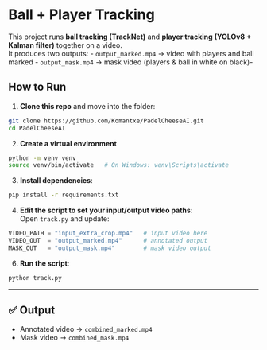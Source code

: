 # Ball + Player Tracking

This project runs **ball tracking (TrackNet)** and **player tracking
(YOLOv8 + Kalman filter)** together on a video.\
It produces two outputs: - `output_marked.mp4` → video with players
and ball marked - `output_mask.mp4` → mask video (players & ball in
white on black)-

## How to Run

1.  **Clone this repo** and move into the folder:

``` bash
git clone https://github.com/Komantxe/PadelCheeseAI.git
cd PadelCheeseAI
```

2.  **Create a virtual environment**

``` bash
python -m venv venv
source venv/bin/activate   # On Windows: venv\Scripts\activate
```

3.  **Install dependencies**:

``` bash
pip install -r requirements.txt
```

4.  **Edit the script to set your input/output video paths**:\
    Open `track.py` and update:

``` python
VIDEO_PATH = "input_extra_crop.mp4"   # input video here
VIDEO_OUT  = "output_marked.mp4"      # annotated output
MASK_OUT   = "output_mask.mp4"        # mask video output
```

6.  **Run the script**:

``` bash
python track.py
```

------------------------------------------------------------------------

## ✅ Output

-   Annotated video → `combined_marked.mp4`
-   Mask video → `combined_mask.mp4`
